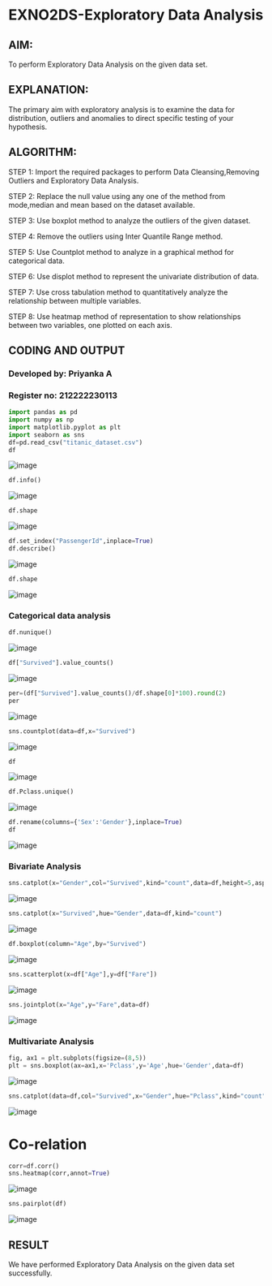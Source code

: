 # EXNO2DS-Exploratory Data Analysis
## AIM:
  To perform Exploratory Data Analysis on the given data set.
      
## EXPLANATION:
 The primary aim with exploratory analysis is to examine the data for distribution, outliers and anomalies to direct specific testing of your hypothesis.
  
## ALGORITHM:
STEP 1: Import the required packages to perform Data Cleansing,Removing Outliers and Exploratory Data Analysis.

STEP 2: Replace the null value using any one of the method from mode,median and mean based on the dataset available.

STEP 3: Use boxplot method to analyze the outliers of the given dataset.

STEP 4: Remove the outliers using Inter Quantile Range method.

STEP 5: Use Countplot method to analyze in a graphical method for categorical data.

STEP 6: Use displot method to represent the univariate distribution of data.

STEP 7: Use cross tabulation method to quantitatively analyze the relationship between multiple variables.

STEP 8: Use heatmap method of representation to show relationships between two variables, one plotted on each axis.

## CODING AND OUTPUT
### Developed by: Priyanka A
### Register no: 212222230113
```py
import pandas as pd
import numpy as np
import matplotlib.pyplot as plt
import seaborn as sns  
df=pd.read_csv("titanic_dataset.csv")
df
```
![image](https://github.com/PriyankaAnnadurai/EXNO2DS/assets/118351569/6499f6f0-5776-493f-9cfe-43140a7c35f6)

```py
df.info()
```
![image](https://github.com/PriyankaAnnadurai/EXNO2DS/assets/118351569/5d93e91f-94a8-42b8-97af-9c9716ebe3f8)

```py
df.shape
```
![image](https://github.com/PriyankaAnnadurai/EXNO2DS/assets/118351569/380bbd5e-3463-437e-955b-3b35ddd89640)

```py
df.set_index("PassengerId",inplace=True)
df.describe()
```
![image](https://github.com/PriyankaAnnadurai/EXNO2DS/assets/118351569/6a4e6b50-8a3c-43ae-bd1c-5a82bb1b7b4b)

```py
df.shape
```
![image](https://github.com/PriyankaAnnadurai/EXNO2DS/assets/118351569/d489f8ff-b5ff-4a6e-a312-307fa8068203)

### Categorical data analysis
```py
df.nunique()
```
![image](https://github.com/PriyankaAnnadurai/EXNO2DS/assets/118351569/91bfd88e-0e49-49d8-b0c5-71b9ac16b0e0)

```py
df["Survived"].value_counts()
```
![image](https://github.com/PriyankaAnnadurai/EXNO2DS/assets/118351569/cdcf275d-042a-4754-935b-8ab5966ed3e9)

```py
per=(df["Survived"].value_counts()/df.shape[0]*100).round(2)
per
```
![image](https://github.com/PriyankaAnnadurai/EXNO2DS/assets/118351569/de7753a5-37c9-496a-8b06-892d245abd6f)

```py
sns.countplot(data=df,x="Survived")
```
![image](https://github.com/PriyankaAnnadurai/EXNO2DS/assets/118351569/06747091-c02c-4a3b-af01-0d1c175ac42d)

```py
df
```
![image](https://github.com/PriyankaAnnadurai/EXNO2DS/assets/118351569/b6bbe089-8bf5-4272-b450-0e7f089fda8a)

```py
df.Pclass.unique()
```
![image](https://github.com/PriyankaAnnadurai/EXNO2DS/assets/118351569/74d1f411-bc4c-47ff-a560-74f270b49942)

```py
df.rename(columns={'Sex':'Gender'},inplace=True)
df
```
![image](https://github.com/PriyankaAnnadurai/EXNO2DS/assets/118351569/77618f16-976c-4fe9-8c00-aec73968276b)

### Bivariate Analysis
```py
sns.catplot(x="Gender",col="Survived",kind="count",data=df,height=5,aspect=.7)
```
![image](https://github.com/PriyankaAnnadurai/EXNO2DS/assets/118351569/999ac0a5-bea4-4e5b-a362-f2ccbfd28cc1)

```py
sns.catplot(x="Survived",hue="Gender",data=df,kind="count")
```
![image](https://github.com/PriyankaAnnadurai/EXNO2DS/assets/118351569/a24cf8be-1da3-4599-bc1f-ed345c7e43b6)

```py
df.boxplot(column="Age",by="Survived")
```
![image](https://github.com/PriyankaAnnadurai/EXNO2DS/assets/118351569/416de460-1b9b-4082-a6ef-2d18e0f0ff2a)

```py
sns.scatterplot(x=df["Age"],y=df["Fare"])
```
![image](https://github.com/PriyankaAnnadurai/EXNO2DS/assets/118351569/17d6abaa-1851-4992-ae5a-54f006e5d440)

```py
sns.jointplot(x="Age",y="Fare",data=df)
```
![image](https://github.com/PriyankaAnnadurai/EXNO2DS/assets/118351569/01a1a537-ae64-43bb-9f21-44d8b32879ce)

### Multivariate Analysis
```py
fig, ax1 = plt.subplots(figsize=(8,5))
plt = sns.boxplot(ax=ax1,x='Pclass',y='Age',hue='Gender',data=df)
```
![image](https://github.com/PriyankaAnnadurai/EXNO2DS/assets/118351569/4a9d77aa-b747-4ce3-9b9e-4eeb40728806)

```py
sns.catplot(data=df,col="Survived",x="Gender",hue="Pclass",kind="count")
```
![image](https://github.com/PriyankaAnnadurai/EXNO2DS/assets/118351569/f45d6e5c-799f-4eba-add9-b1837dce98b7)

# Co-relation
```py
corr=df.corr()
sns.heatmap(corr,annot=True)
```
![image](https://github.com/PriyankaAnnadurai/EXNO2DS/assets/118351569/6ad0bc8d-58a7-4093-8ba3-60b4cc8b2a3c)

```py
sns.pairplot(df)
```
![image](https://github.com/PriyankaAnnadurai/EXNO2DS/assets/118351569/43a838dc-8765-4c1b-9f81-c1d53d853265)

## RESULT
We have performed Exploratory Data Analysis on the given data set successfully.
